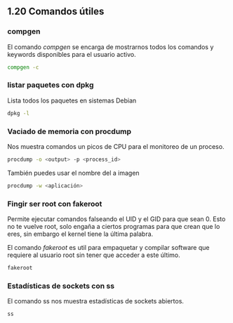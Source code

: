 ## 1.20 Comandos útiles

### compgen

El comando *compgen* se encarga de mostrarnos todos los comandos y keywords disponibles para el usuario activo.

```bash
compgen -c
```

### listar paquetes con dpkg

Lista todos los paquetes en sistemas Debian

```bash
dpkg -l
```

### Vaciado de memoria con procdump

Nos muestra comandos un picos de CPU para el monitoreo de un proceso.

```bash
procdump -o <output> -p <process_id>
```

También puedes usar el nombre del a imagen

```bash
procdump -w <aplicación>
```

### Fingir ser root con fakeroot

Permite ejecutar comandos falseando el UID y el GID para que sean 0. Esto no te vuelve root, solo engaña a ciertos programas para que crean que lo eres, sin embargo el kernel tiene la última palabra. 

El comando *fakeroot* es util para empaquetar y compilar software que requiere al usuario root sin tener que acceder a este último.

```bash
fakeroot
```

### Estadísticas de sockets con ss

El comando ss nos muestra estadísticas de sockets abiertos.

```bash
ss
```
